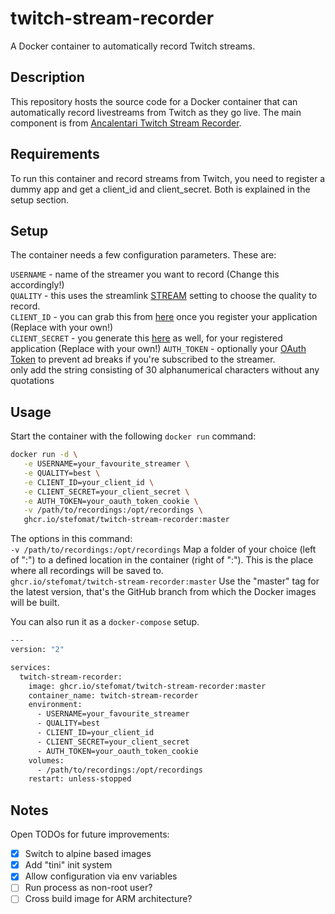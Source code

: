 # twitch-stream-recorder
A Docker container to automatically record Twitch streams.

## Description
This repository hosts the source code for a Docker container that can automatically record livestreams from Twitch as they go live.
The main component is from [Ancalentari Twitch Stream Recorder](https://github.com/ancalentari/twitch-stream-recorder).

## Requirements
To run this container and record streams from Twitch,
you need to register a dummy app and get a client_id and client_secret. Both is explained in the setup section.

## Setup
The container needs a few configuration parameters. These are:

`USERNAME`      - name of the streamer you want to record (Change this accordingly!)  
`QUALITY`       - this uses the streamlink [STREAM](https://streamlink.github.io/cli.html#cmdoption-arg-STREAM) setting to choose the quality to record.  
`CLIENT_ID`     - you can grab this from [here](https://dev.twitch.tv/console/apps) once you register your application (Replace with your own!)  
`CLIENT_SECRET` - you generate this [here](https://dev.twitch.tv/console/apps) as well, for your registered application (Replace with your own!)
`AUTH_TOKEN`    - optionally your [OAuth Token](https://streamlink.github.io/cli/plugins/twitch.html#authentication) to prevent ad breaks if you're subscribed to the streamer.  
                  only add the string consisting of 30 alphanumerical characters without any quotations

## Usage
Start the container with the following `docker run` command:  
```bash
docker run -d \
   -e USERNAME=your_favourite_streamer \
   -e QUALITY=best \
   -e CLIENT_ID=your_client_id \
   -e CLIENT_SECRET=your_client_secret \
   -e AUTH_TOKEN=your_oauth_token_cookie \
   -v /path/to/recordings:/opt/recordings \
   ghcr.io/stefomat/twitch-stream-recorder:master
```
The options in this command:  
`-v /path/to/recordings:/opt/recordings` Map a folder of your choice (left of ":") to a defined location in the container (right of ":"). This is the place where all recordings will be saved to.  
`ghcr.io/stefomat/twitch-stream-recorder:master` Use the "master" tag for the latest version, that's the GitHub branch from which the Docker images will be built.

You can also run it as a `docker-compose` setup.

```bash
---
version: "2"

services:
  twitch-stream-recorder:
    image: ghcr.io/stefomat/twitch-stream-recorder:master
    container_name: twitch-stream-recorder
    environment:
      - USERNAME=your_favourite_streamer
      - QUALITY=best
      - CLIENT_ID=your_client_id
      - CLIENT_SECRET=your_client_secret
      - AUTH_TOKEN=your_oauth_token_cookie
    volumes:
      - /path/to/recordings:/opt/recordings
    restart: unless-stopped
```

## Notes
Open TODOs for future improvements:
- [x] Switch to alpine based images
- [x] Add "tini" init system
- [x] Allow configuration via env variables
- [ ] Run process as non-root user?
- [ ] Cross build image for ARM architecture?
